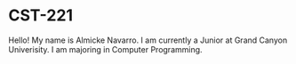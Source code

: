 # CST-221
Hello! My name is Almicke Navarro. I am currently a Junior at Grand Canyon Univerisity. I am majoring in Computer Programming.
